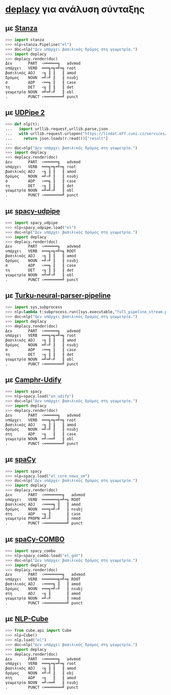 # [deplacy](https://koichiyasuoka.github.io/deplacy/) για ανάλυση σύνταξης

## με [Stanza](https://stanfordnlp.github.io/stanza)

```py
>>> import stanza
>>> nlp=stanza.Pipeline("el")
>>> doc=nlp("Δεν υπάρχει βασιλικός δρόμος στη γεωμετρία.")
>>> import deplacy
>>> deplacy.render(doc)
Δεν       PART  <══════╗   advmod
υπάρχει   VERB  ═══╗═╗═╝═╗ root
βασιλικός ADJ   <╗ ║ ║   ║ amod
δρόμος    NOUN  ═╝<╝ ║   ║ nsubj
σ         ADP   <══╗ ║   ║ case
τη        DET   <╗ ║ ║   ║ det
γεωμετρία NOUN  ═╝═╝<╝   ║ obl
.         PUNCT <════════╝ punct
```

## με [UDPipe 2](http://ufal.mff.cuni.cz/udpipe/2)

```py
>>> def nlp(t):
...   import urllib.request,urllib.parse,json
...   with urllib.request.urlopen("https://lindat.mff.cuni.cz/services/udpipe/api/process?model=el&tokenizer&tagger&parser&data="+urllib.parse.quote(t)) as r:
...     return json.loads(r.read())["result"]
...
>>> doc=nlp("Δεν υπάρχει βασιλικός δρόμος στη γεωμετρία.")
>>> import deplacy
>>> deplacy.render(doc)
Δεν       PART  <══════╗   advmod
υπάρχει   VERB  ═══╗═╗═╝═╗ root
βασιλικός ADJ   <╗ ║ ║   ║ amod
δρόμος    NOUN  ═╝<╝ ║   ║ nsubj
σ         ADP   <══╗ ║   ║ case
τη        DET   <╗ ║ ║   ║ det
γεωμετρία NOUN  ═╝═╝<╝   ║ obl
.         PUNCT <════════╝ punct
```

## με [spacy-udpipe](https://github.com/TakeLab/spacy-udpipe)

```py
>>> import spacy_udpipe
>>> nlp=spacy_udpipe.load("el")
>>> doc=nlp("Δεν υπάρχει βασιλικός δρόμος στη γεωμετρία.")
>>> import deplacy
>>> deplacy.render(doc)
Δεν       PART  <══════╗   advmod
υπάρχει   VERB  ═══╗═╗═╝═╗ ROOT
βασιλικός ADJ   <╗ ║ ║   ║ amod
δρόμος    NOUN  ═╝<╝ ║   ║ nsubj
σ         ADP   <══╗ ║   ║ case
τη        DET   <╗ ║ ║   ║ det
γεωμετρία NOUN  ═╝═╝<╝   ║ obl
.         PUNCT <════════╝ punct
```

## με [Turku-neural-parser-pipeline](https://turkunlp.org/Turku-neural-parser-pipeline/)

```py
>>> import sys,subprocess
>>> nlp=lambda t:subprocess.run([sys.executable,"full_pipeline_stream.py","--gpu","-1","--conf","models_el_gdt/pipelines.yaml"],cwd="Turku-neural-parser-pipeline",input=t,encoding="utf-8",stdout=subprocess.PIPE).stdout
>>> doc=nlp("Δεν υπάρχει βασιλικός δρόμος στη γεωμετρία.")
>>> import deplacy
>>> deplacy.render(doc)
Δεν       PART  <══════╗   advmod
υπάρχει   VERB  ═══╗═╗═╝═╗ root
βασιλικός ADJ   <╗ ║ ║   ║ amod
δρόμος    NOUN  ═╝<╝ ║   ║ nsubj
σ         ADP   <══╗ ║   ║ case
τη        DET   <╗ ║ ║   ║ det
γεωμετρία NOUN  ═╝═╝<╝   ║ obl
.         PUNCT <════════╝ punct
```

## με [Camphr-Udify](https://camphr.readthedocs.io/en/latest/notes/udify.html)

```py
>>> import spacy
>>> nlp=spacy.load("en_udify")
>>> doc=nlp("Δεν υπάρχει βασιλικός δρόμος στη γεωμετρία.")
>>> import deplacy
>>> deplacy.render(doc)
Δεν       PART  <══════╗   advmod
υπάρχει   VERB  ═══╗═╗═╝═╗ root
βασιλικός ADJ   <╗ ║ ║   ║ amod
δρόμος    NOUN  ═╝<╝ ║   ║ nsubj
στη       ADP   <╗   ║   ║ case
γεωμετρία NOUN  ═╝<══╝   ║ obl
.         PUNCT <════════╝ punct
```

## με [spaCy](https://spacy.io/)

```py
>>> import spacy
>>> nlp=spacy.load("el_core_news_sm")
>>> doc=nlp("Δεν υπάρχει βασιλικός δρόμος στη γεωμετρία.")
>>> import deplacy
>>> deplacy.render(doc)
Δεν       PART  <════════╗   advmod
υπάρχει   VERB  ═══════╗═╝═╗ ROOT
βασιλικός ADJ   <════╗ ║   ║ amod
δρόμος    NOUN  ═══╗═╝<╝   ║ nsubj
στη       ADP   <╗ ║       ║ case
γεωμετρία PROPN ═╝<╝       ║ nmod
.         PUNCT <══════════╝ punct
```

## με [spaCy-COMBO](https://github.com/KoichiYasuoka/spaCy-COMBO)

```py
>>> import spacy_combo
>>> nlp=spacy_combo.load("el_gdt")
>>> doc=nlp("Δεν υπάρχει βασιλικός δρόμος στη γεωμετρία.")
>>> import deplacy
>>> deplacy.render(doc)
Δεν       PART  <════════╗   advmod
υπάρχει   VERB  ═══════╗═╝═╗ ROOT
βασιλικός ADJ   <════╗ ║   ║ amod
δρόμος    NOUN  ═══╗═╝<╝   ║ nsubj
στη       ADJ   <╗ ║       ║ amod
γεωμετρία NOUN  ═╝<╝       ║ nmod
.         PUNCT <══════════╝ punct
```

## με [NLP-Cube](https://github.com/Adobe/NLP-Cube)

```py
>>> from cube.api import Cube
>>> nlp=Cube()
>>> nlp.load("el")
>>> doc=nlp("Δεν υπάρχει βασιλικός δρόμος στη γεωμετρία.")
>>> import deplacy
>>> deplacy.render(doc)
Δεν       PART  <══════╗   advmod
υπάρχει   VERB  ═══╗═╗═╝═╗ root
βασιλικός ADJ   <╗ ║ ║   ║ amod
δρόμος    NOUN  ═╝<╝ ║   ║ obj
στη       ADP   <╗   ║   ║ amod
γεωμετρία NOUN  ═╝<══╝   ║ nsubj
.         PUNCT <════════╝ punct
```

